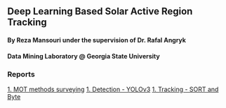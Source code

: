 ## Deep Learning Based Solar Active Region Tracking
#### By Reza Mansouri under the supervision of Dr. Rafal Angryk
#### Data Mining Laboratory @ Georgia State University

### Reports
[1. MOT methods surveying](1.md)
[1. Detection - YOLOv3](2.md)
[1. Tracking - SORT and Byte](3.md)